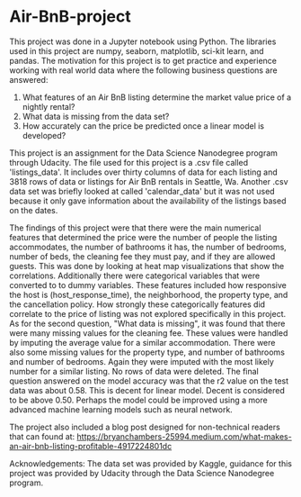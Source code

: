 

# Air-BnB-project
This project was done in a Jupyter notebook using Python. The libraries used in this project are numpy, seaborn, matplotlib, sci-kit learn, and pandas. The motivation for this project is to get practice and experience working with real world data where the following business questions are answered:

1. What features of an Air BnB listing determine the market value price of a nightly rental?
2. What data is missing from the data set?
3. How accurately can the price be predicted once a linear model is developed?

This project is an assignment for the Data Science Nanodegree program through Udacity. The file used for this project is a .csv file called 'listings_data'. It includes over thirty columns of data for each listing and 3818 rows of data or listings for Air BnB rentals in Seattle, Wa. Another .csv data set was briefly looked at called 'calendar_data' but it was not used because it only gave information about the availability of the listings based on the dates.

The findings of this project were that there were the main numerical features that determined the price were  the number of people the listing accommodates, the number of bathrooms it has, the number of bedrooms, number of beds, the cleaning fee they must pay, and if they are allowed guests. This was done by looking at heat map visualizations that show the correlations. Additionally there were categorical variables that were converted to to dummy variables. These features included how responsive the host is (host_response_time), the neighborhood, the property type, and the cancellation policy. How strongly these categorically features did correlate to the price of listing was not explored specifically in this project. As for the second question, "What data is missing", it was found that there were many missing values for the cleaning fee. These values were handled by imputing the average value for a similar accommodation. There were also some missing values for the property type, and number of bathrooms and number of bedrooms. Again they were imputed with the most likely number for a similar listing. No rows of data were deleted. The final question answered on the model accuracy was that the r2 value on the test data was about 0.58. This is decent for linear model. Decent is considered to be above 0.50. Perhaps the model could be improved using a more advanced machine learning models such as neural network.

The project also included a blog post designed for non-technical readers that can found at: https://bryanchambers-25994.medium.com/what-makes-an-air-bnb-listing-profitable-4917224801dc


Acknowledgements: The data set was provided by Kaggle, guidance for this project was provided by Udacity through the Data Science Nanodegree program.
